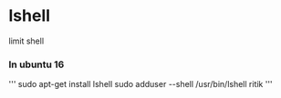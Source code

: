 # lshell
limit shell 

### In ubuntu 16

'''
sudo apt-get install lshell
sudo adduser --shell /usr/bin/lshell ritik
'''
